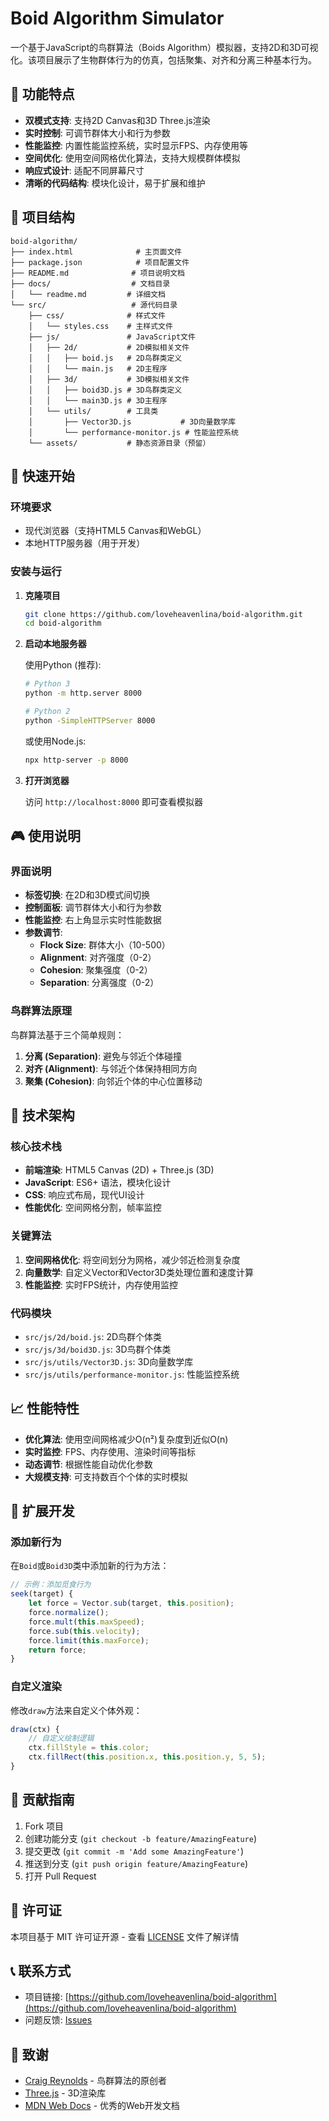 # Boid Algorithm Simulator

一个基于JavaScript的鸟群算法（Boids Algorithm）模拟器，支持2D和3D可视化。该项目展示了生物群体行为的仿真，包括聚集、对齐和分离三种基本行为。

## 🌟 功能特点

- **双模式支持**: 支持2D Canvas和3D Three.js渲染
- **实时控制**: 可调节群体大小和行为参数
- **性能监控**: 内置性能监控系统，实时显示FPS、内存使用等
- **空间优化**: 使用空间网格优化算法，支持大规模群体模拟
- **响应式设计**: 适配不同屏幕尺寸
- **清晰的代码结构**: 模块化设计，易于扩展和维护

## 📁 项目结构

```
boid-algorithm/
├── index.html              # 主页面文件
├── package.json            # 项目配置文件
├── README.md              # 项目说明文档
├── docs/                  # 文档目录
│   └── readme.md         # 详细文档
└── src/                   # 源代码目录
    ├── css/              # 样式文件
    │   └── styles.css    # 主样式文件
    ├── js/               # JavaScript文件
    │   ├── 2d/           # 2D模拟相关文件
    │   │   ├── boid.js   # 2D鸟群类定义
    │   │   └── main.js   # 2D主程序
    │   ├── 3d/           # 3D模拟相关文件
    │   │   ├── boid3D.js # 3D鸟群类定义
    │   │   └── main3D.js # 3D主程序
    │   └── utils/        # 工具类
    │       ├── Vector3D.js           # 3D向量数学库
    │       └── performance-monitor.js # 性能监控系统
    └── assets/           # 静态资源目录（预留）
```

## 🚀 快速开始

### 环境要求

- 现代浏览器（支持HTML5 Canvas和WebGL）
- 本地HTTP服务器（用于开发）

### 安装与运行

1. **克隆项目**
   ```bash
   git clone https://github.com/loveheavenlina/boid-algorithm.git
   cd boid-algorithm
   ```

2. **启动本地服务器**
   
   使用Python (推荐):
   ```bash
   # Python 3
   python -m http.server 8000
   
   # Python 2
   python -SimpleHTTPServer 8000
   ```
   
   或使用Node.js:
   ```bash
   npx http-server -p 8000
   ```

3. **打开浏览器**
   
   访问 `http://localhost:8000` 即可查看模拟器

## 🎮 使用说明

### 界面说明

- **标签切换**: 在2D和3D模式间切换
- **控制面板**: 调节群体大小和行为参数
- **性能监控**: 右上角显示实时性能数据
- **参数调节**: 
  - **Flock Size**: 群体大小（10-500）
  - **Alignment**: 对齐强度（0-2）
  - **Cohesion**: 聚集强度（0-2）
  - **Separation**: 分离强度（0-2）

### 鸟群算法原理

鸟群算法基于三个简单规则：

1. **分离 (Separation)**: 避免与邻近个体碰撞
2. **对齐 (Alignment)**: 与邻近个体保持相同方向
3. **聚集 (Cohesion)**: 向邻近个体的中心位置移动

## 🔧 技术架构

### 核心技术栈

- **前端渲染**: HTML5 Canvas (2D) + Three.js (3D)
- **JavaScript**: ES6+ 语法，模块化设计
- **CSS**: 响应式布局，现代UI设计
- **性能优化**: 空间网格分割，帧率监控

### 关键算法

1. **空间网格优化**: 将空间划分为网格，减少邻近检测复杂度
2. **向量数学**: 自定义Vector和Vector3D类处理位置和速度计算
3. **性能监控**: 实时FPS统计，内存使用监控

### 代码模块

- `src/js/2d/boid.js`: 2D鸟群个体类
- `src/js/3d/boid3D.js`: 3D鸟群个体类
- `src/js/utils/Vector3D.js`: 3D向量数学库
- `src/js/utils/performance-monitor.js`: 性能监控系统

## 📈 性能特性

- **优化算法**: 使用空间网格减少O(n²)复杂度到近似O(n)
- **实时监控**: FPS、内存使用、渲染时间等指标
- **动态调节**: 根据性能自动优化参数
- **大规模支持**: 可支持数百个个体的实时模拟

## 🔧 扩展开发

### 添加新行为

在`Boid`或`Boid3D`类中添加新的行为方法：

```javascript
// 示例：添加觅食行为
seek(target) {
    let force = Vector.sub(target, this.position);
    force.normalize();
    force.mult(this.maxSpeed);
    force.sub(this.velocity);
    force.limit(this.maxForce);
    return force;
}
```

### 自定义渲染

修改`draw`方法来自定义个体外观：

```javascript
draw(ctx) {
    // 自定义绘制逻辑
    ctx.fillStyle = this.color;
    ctx.fillRect(this.position.x, this.position.y, 5, 5);
}
```

## 🤝 贡献指南

1. Fork 项目
2. 创建功能分支 (`git checkout -b feature/AmazingFeature`)
3. 提交更改 (`git commit -m 'Add some AmazingFeature'`)
4. 推送到分支 (`git push origin feature/AmazingFeature`)
5. 打开 Pull Request

## 📝 许可证

本项目基于 MIT 许可证开源 - 查看 [LICENSE](LICENSE) 文件了解详情

## 📞 联系方式

- 项目链接: [https://github.com/loveheavenlina/boid-algorithm](https://github.com/loveheavenlina/boid-algorithm)
- 问题反馈: [Issues](https://github.com/loveheavenlina/boid-algorithm/issues)

## 🙏 致谢

- [Craig Reynolds](http://www.red3d.com/cwr/boids/) - 鸟群算法的原创者
- [Three.js](https://threejs.org/) - 3D渲染库
- [MDN Web Docs](https://developer.mozilla.org/) - 优秀的Web开发文档 